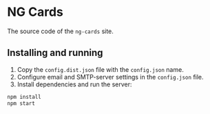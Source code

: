 # NG Cards

The source code of the `ng-cards` site.

## Installing and running

1. Copy the `config.dist.json` file with the `config.json` name.
2. Configure email and SMTP-server settings in the `config.json` file.
3. Install dependencies and run the server:

```sh
npm install
npm start
```
